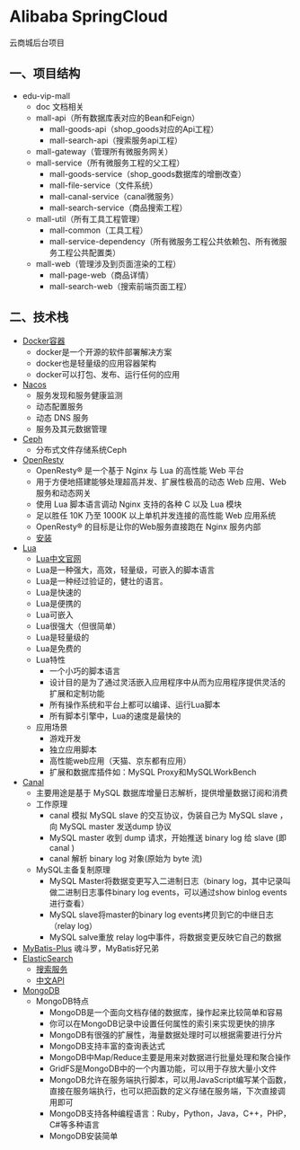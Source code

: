 # Alibaba SpringCloud 

云商城后台项目

## 一、项目结构

* edu-vip-mall
    * doc 文档相关
    * mall-api（所有数据库表对应的Bean和Feign）
        * mall-goods-api（shop_goods对应的Api工程）
        * mall-search-api（搜索服务api工程）
    * mall-gateway（管理所有微服务网关）
    * mall-service（所有微服务工程的父工程）
        * mall-goods-service（shop_goods数据库的增删改查）
        * mall-file-service（文件系统）
        * mall-canal-service（canal微服务）
        * mall-search-service（商品搜索工程）
    * mall-util（所有工具工程管理）
        * mall-common（工具工程）
        * mall-service-dependency（所有微服务工程公共依赖包、所有微服务工程公共配置类）
    * mall-web（管理涉及到页面渲染的工程）
        * mall-page-web（商品详情）
        * mall-search-web（搜索前端页面工程）
    
    
## 二、技术栈

* [Docker容器](https://www.docker.org.cn/) 
    * docker是一个开源的软件部署解决方案
    * docker也是轻量级的应用容器架构
    * docker可以打包、发布、运行任何的应用
* [Nacos](https://nacos.io/zh-cn/docs/what-is-nacos.html)
    * 服务发现和服务健康监测
    * 动态配置服务
    * 动态 DNS 服务
    * 服务及其元数据管理  
* [Ceph](https://ceph.com/en/)
    * 分布式文件存储系统Ceph
* [OpenResty](http://openresty.org/cn/)    
    * OpenResty® 是一个基于 Nginx 与 Lua 的高性能 Web 平台
    * 用于方便地搭建能够处理超高并发、扩展性极高的动态 Web 应用、Web 服务和动态网关
    * 使用 Lua 脚本语言调动 Nginx 支持的各种 C 以及 Lua 模块
    * 足以胜任 10K 乃至 1000K 以上单机并发连接的高性能 Web 应用系统
    * OpenResty® 的目标是让你的Web服务直接跑在 Nginx 服务内部
    * [安装](http://openresty.org/cn/installation.html)
* [Lua](http://www.lua.org/docs.html)
  * [Lua中文官网](https://zhuanlan.zhihu.com/p/73147795)
  * Lua是一种强大，高效，轻量级，可嵌入的脚本语言
  * Lua是一种经过验证的，健壮的语言。
  * Lua是快速的
  * Lua是便携的
  * Lua可嵌入
  * Lua很强大（但很简单）
  * Lua是轻量级的
  * Lua是免费的
  * Lua特性
    * 一个小巧的脚本语言
    * 设计目的是为了通过灵活嵌入应用程序中从而为应用程序提供灵活的扩展和定制功能
    * 所有操作系统和平台上都可以编译、运行Lua脚本
    * 所有脚本引擎中，Lua的速度是最快的
  * 应用场景
    * 游戏开发
    * 独立应用脚本
    * 高性能web应用（天猫、京东都有应用） 
    * 扩展和数据库插件如：MySQL Proxy和MySQLWorkBench
* [Canal](https://github.com/alibaba/canal)    
    * 主要用途是基于 MySQL 数据库增量日志解析，提供增量数据订阅和消费
    * 工作原理
      * canal 模拟 MySQL slave 的交互协议，伪装自己为 MySQL slave ，向 MySQL master 发送dump 协议
      * MySQL master 收到 dump 请求，开始推送 binary log 给 slave (即 canal )
      * canal 解析 binary log 对象(原始为 byte 流)
    * MySQL主备复制原理
      * MySQL Master将数据变更写入二进制日志（binary log，其中记录叫做二进制日志事件binary log events，可以通过show binlog events进行查看）
      * MySQL slave将master的binary log events拷贝到它的中继日志（relay log）
      * MySQL salve重放 relay log中事件，将数据变更反映它自己的数据
* [MyBatis-Plus](https://baomidou.com/) 魂斗罗，MyBatis好兄弟      
* [ElasticSearch](https://www.elastic.co/cn/)      
    * [搜索服务](https://learnku.com/docs/elasticsearch73/7.3) 
    * [中文API](https://www.elastic.co/guide/cn/index.html)
* [MongoDB](https://www.mongodb.org.cn/)
    * MongoDB特点
        * MongoDB是一个面向文档存储的数据库，操作起来比较简单和容易
        * 你可以在MongoDB记录中设置任何属性的索引来实现更快的排序
        * MongoDB有很强的扩展性，海量数据处理时可以根据需要进行分片
        * MongoDB支持丰富的查询表达式
        * MongoDB中Map/Reduce主要是用来对数据进行批量处理和聚合操作
        * GridFS是MongoDB中的一个内置功能，可以用于存放大量小文件
        * MongoDB允许在服务端执行脚本，可以用JavaScript编写某个函数，直接在服务端执行，也可以把函数的定义存储在服务端，下次直接调用即可
        * MongoDB支持各种编程语言：Ruby，Python，Java，C++，PHP，C#等多种语言
        * MongoDB安装简单










